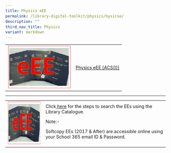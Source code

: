 ```yaml
---
title: Physics eEE
permalink: /library-digital-toolkit/physics/hysicse/
description: ""
third_nav_title: Physics
variant: markdown
---
```

<table>
<tbody>
<tr>
<td><a rel="noopener noreferrer" target="_blank" href="https://schoolibrary.moe.edu.sg/anglochineseindependent/cgi-bin/spydus.exe/ENQ/WPAC/BIBENQ?QRY=SVL(PhysicsG2016)&amp;NRECS=20"><img height="137" width="200" alt="" src="/images/Library%20Digital%20Toolkit/eEE-300x206.png"></a></td>
<td><a rel="noopener noreferrer" target="_blank" href="https://schoolibrary.moe.edu.sg/anglochineseindependent/cgi-bin/spydus.exe/ENQ/WPAC/BIBENQ?QRY=SVL(PhysicsG2016)&amp;NRECS=20">Physics eEE [ACS(I)]</a></td>
</tr>
</tbody>
</table>

* * *

<table>
<tbody>
<tr>
<td><img height="137" width="200" alt="" src="/images/Library%20Digital%20Toolkit/eEE-300x206.png"></td>
<td>Click<a href="/files/Library/Access_E_copy_EEs_Via_OPAC.pdf">&nbsp;here</a>&nbsp;for the steps to search the EEs using the Library Catalogue.
<p>Note:-</p>
<p>Softcopy EEs (2017 &amp; After) are accessible online using your School 365 email ID &amp; Password.</p>
</td>
</tr>
</tbody>
</table>

